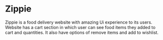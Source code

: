 # Zippie 
Zippie is a food delivery website with amazing Ui experience to its users. 
Website has a cart section in which user can see food items they added to cart and quantities. It also have options of remove items and add to wishlist.

